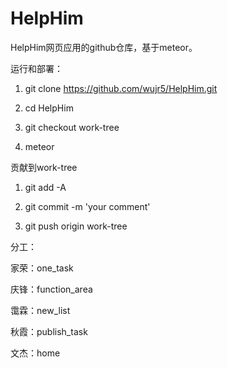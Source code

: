# HelpHim
HelpHim网页应用的github仓库，基于meteor。

运行和部署：

1. git clone https://github.com/wujr5/HelpHim.git

2. cd HelpHim

3. git checkout work-tree

4. meteor

贡献到work-tree

1. git add -A

2. git commit -m 'your comment'

3. git push origin work-tree


分工：

家荣：one_task

庆锋：function_area

霭霖：new_list

秋霞：publish_task

文杰：home


